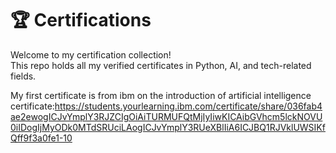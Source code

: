 # 🏆 Certifications

Welcome to my certification collection!  
This repo holds all my verified certificates in Python, AI, and tech-related fields.

My first certificate is from ibm on the introduction of artificial intelligence certificate:https://students.yourlearning.ibm.com/certificate/share/036fab4ae2ewogICJvYmplY3RJZCIgOiAiTURMUFQtMjIyIiwKICAibGVhcm5lckNOVU0iIDogIjMyODk0MTdSRUciLAogICJvYmplY3RUeXBlIiA6ICJBQ1RJVklUWSIKfQff9f3a0fe1-10
